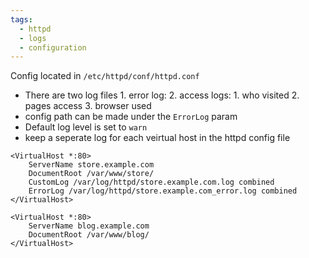 ```yaml
---
tags:
  - httpd
  - logs
  - configuration
---
```

Config located in `/etc/httpd/conf/httpd.conf`
- There are two log files
	  1. error log: 
	  2. access logs: 
		  1. who visited 
		  2. pages access 
		  3. browser used 
- config path can be made under the `ErrorLog` param 
- Default log level is set to `warn`
- keep a seperate log for each veirtual host in the httpd config file
```vim 
<VirtualHost *:80>
	ServerName store.example.com
	DocumentRoot /var/www/store/
	CustomLog /var/log/httpd/store.example.com.log combined 
	ErrorLog /var/log/httpd/store.example.com_error.log combined 
</VirtualHost>

<VirtualHost *:80>
	ServerName blog.example.com
	DocumentRoot /var/www/blog/
</VirtualHost>
```